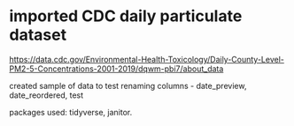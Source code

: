 # imported  CDC daily particulate dataset
https://data.cdc.gov/Environmental-Health-Toxicology/Daily-County-Level-PM2-5-Concentrations-2001-2019/dqwm-pbi7/about_data

created sample of data to test renaming columns - date_preview, date_reordered, test 

packages used: tidyverse, janitor.